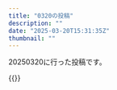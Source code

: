 ```yaml
---
title: "0320の投稿"
description: ""
date: "2025-03-20T15:31:35Z"
thumbnail: ""
---
```

20250320に行った投稿です。
<!--more-->
{{<othersns text="ジャンプの感想をいちはやく吐き出したい、があの辺の欲求なだけだろうからなあ<br/>というか定期購読してる週刊誌の漫画を何分で消費するのが適正だと" url="https://qunagi.qunagi.net/notice/AsEH3VmlJuN5k3hBrc" screenname="jme/k.h" date="2025-03-20T00:33:18.000Z">}}
